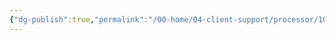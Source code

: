 ```yaml
---
{"dg-publish":true,"permalink":"/00-home/04-client-support/processor/1099-k-requests/","title":"1099K Requests"}
---
```



